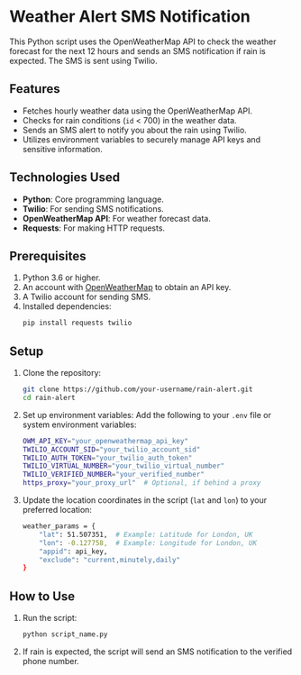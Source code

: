 # Weather Alert SMS Notification

This Python script uses the OpenWeatherMap API to check the weather forecast for the next 12 hours and sends an SMS notification if rain is expected. The SMS is sent using Twilio.

## Features

- Fetches hourly weather data using the OpenWeatherMap API.
- Checks for rain conditions (`id` < 700) in the weather data.
- Sends an SMS alert to notify you about the rain using Twilio.
- Utilizes environment variables to securely manage API keys and sensitive information.

## Technologies Used

- **Python**: Core programming language.
- **Twilio**: For sending SMS notifications.
- **OpenWeatherMap API**: For weather forecast data.
- **Requests**: For making HTTP requests.

## Prerequisites

1. Python 3.6 or higher.
2. An account with [OpenWeatherMap](https://openweathermap.org/) to obtain an API key.
3. A Twilio account for sending SMS.
4. Installed dependencies:
   ```bash
   pip install requests twilio
   ```
   
## Setup
1. Clone the repository:
   ```bash
   git clone https://github.com/your-username/rain-alert.git
   cd rain-alert
   ```
2. Set up environment variables: Add the following to your `.env` file or system environment variables:
   ```bash
   OWM_API_KEY="your_openweathermap_api_key"
   TWILIO_ACCOUNT_SID="your_twilio_account_sid"
   TWILIO_AUTH_TOKEN="your_twilio_auth_token"
   TWILIO_VIRTUAL_NUMBER="your_twilio_virtual_number"
   TWILIO_VERIFIED_NUMBER="your_verified_number"
   https_proxy="your_proxy_url"  # Optional, if behind a proxy
   ```
3. Update the location coordinates in the script (`lat` and `lon`) to your preferred location:
   ```bash
   weather_params = {
       "lat": 51.507351,  # Example: Latitude for London, UK
       "lon": -0.127758,  # Example: Longitude for London, UK
       "appid": api_key,
       "exclude": "current,minutely,daily"
   }
   ```

## How to Use
1. Run the script:
   ```bash
   python script_name.py
   ```
2. If rain is expected, the script will send an SMS notification to the verified phone number.



   
